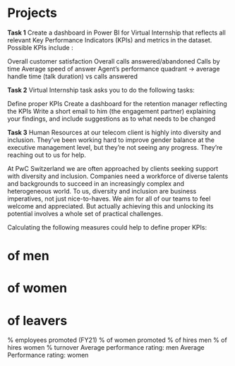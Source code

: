 # Projects
**Task 1**
Create a dashboard in Power BI for Virtual Internship that reflects all relevant Key Performance Indicators (KPIs) and metrics in the dataset.  
Possible KPIs include :

Overall customer satisfaction
Overall calls answered/abandoned
Calls by time
Average speed of answer
Agent’s performance quadrant -> average handle time (talk duration) vs calls answered

**Task 2**
Virtual Internship task asks you to do the following tasks:

Define proper KPIs
Create a dashboard for the retention manager reflecting the KPIs
Write a short email to him (the engagement partner) explaining your findings, and include suggestions as to what needs to be changed

**Task 3**
Human Resources at our telecom client is highly into diversity and inclusion. They’ve been working hard to improve gender balance at the executive management level, but they’re not seeing any progress. They’re reaching out to us for help.

At PwC Switzerland we are often approached by clients seeking support with diversity and inclusion. Companies need a workforce of diverse talents and backgrounds to succeed in an increasingly complex and heterogeneous world. To us, diversity and inclusion are business imperatives, not just nice-to-haves. We aim for all of our teams to feel welcome and appreciated. But actually achieving this and unlocking its potential involves a whole set of practical challenges.

Calculating the following measures could help to define proper KPIs:

# of men
# of women
# of leavers
% employees promoted (FY21)
% of women promoted
% of hires men
% of hires women
% turnover 
Average performance rating: men
Average Performance rating: women

